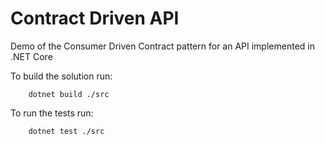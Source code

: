 # Contract Driven API

Demo of the Consumer Driven Contract pattern for an API implemented in .NET Core

To build the solution run:

```
    dotnet build ./src
```

To run the tests run:

```
    dotnet test ./src
```